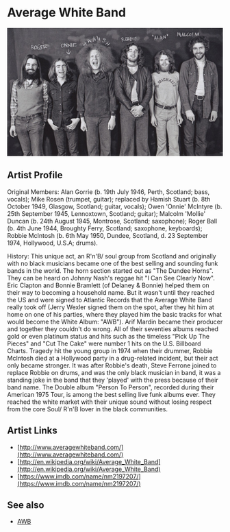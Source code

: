 # Average White Band

![](../../assets/artists/Average_White_Band.png)

## Artist Profile

Original Members:
Alan Gorrie (b. 19th July 1946, Perth, Scotland; bass, vocals); Mike Rosen (trumpet, guitar); replaced by Hamish Stuart (b. 8th October 1949, Glasgow, Scotland; guitar, vocals); Owen 'Onnie' McIntyre (b. 25th September 1945, Lennoxtown, Scotland; guitar); Malcolm 'Mollie' Duncan (b. 24th August 1945, Montrose, Scotland; saxophone); Roger Ball (b. 4th June 1944, Broughty Ferry, Scotland; saxophone, keyboards); Robbie McIntosh (b. 6th May 1950, Dundee, Scotland, d. 23 September 1974, Hollywood, U.S.A; drums).

History:
This unique act, an R'n'B/ soul group from Scotland and originally with no black musicians became one of the best selling and sounding funk bands in the world. The horn section started out as "The Dundee Horns". They can be heard on Johnny Nash's reggae hit "I Can See Clearly Now".
Eric Clapton and Bonnie Bramlett (of Delaney & Bonnie) helped them on their way to becoming a household name. But it wasn't until they reached the US and were signed to Atlantic Records that the Average White Band really took off (Jerry Wexler signed them on the spot, after they hit him at home on one of his parties, where they played him the basic tracks for what would become the White Album: "AWB").
Arif Mardin became their producer and together they couldn't do wrong. All of their seventies albums reached gold or even platinum status and hits such as the timeless "Pick Up The Pieces" and "Cut The Cake" were number 1 hits on the U.S. Billboard Charts. 
Tragedy hit the young group in 1974 when their drummer, Robbie McIntosh died at a Hollywood party in a drug-related incident, but their act only became stronger. It was after Robbie's death, Steve Ferrone joined to replace Robbie on drums, and was the only black musician in band, it was a standing joke in the band that they 'played' with the press because of their band name.
The Double album "Person To Person", recorded during their American 1975 Tour, is among the best selling live funk albums ever.
They reached the white market with their unique sound without losing respect from the core Soul/ R'n'B lover in the black communities.

## Artist Links

- [http://www.averagewhiteband.com/](http://www.averagewhiteband.com/)
- [http://en.wikipedia.org/wiki/Average_White_Band](http://en.wikipedia.org/wiki/Average_White_Band)
- [https://www.imdb.com/name/nm2197207/](https://www.imdb.com/name/nm2197207/)


## See also

- [AWB](AWB.md)
